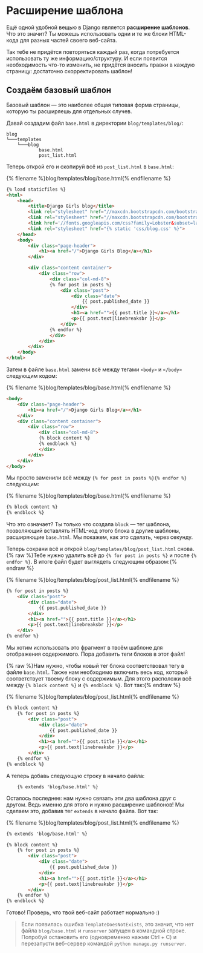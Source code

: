 # Расширение шаблона

Ещё одной удобной вещью в Django является __расширение шаблонов__. Что это значит? Ты можешь использовать одни и те же блоки HTML-кода для разных частей своего веб-сайта.

Так тебе не придётся повторяться каждый раз, когда потребуется использовать ту же информацию/структуру. И если появится необходимость что-то изменить, не придётся вносить правки в каждую страницу: достаточно скорректировать шаблон!

## Создаём базовый шаблон

Базовый шаблон — это наиболее общая типовая форма страницы, которую ты расширяешь для отдельных случев.

Давай создадим файл `base.html` в директории `blog/templates/blog/`:

```
blog
└───templates
    └───blog
            base.html
            post_list.html
```

Теперь открой его и скопируй всё из `post_list.html` в `base.html`:

{% filename %}blog/templates/blog/base.html{% endfilename %}
```html
{% load staticfiles %}
<html>
    <head>
        <title>Django Girls blog</title>
        <link rel="stylesheet" href="//maxcdn.bootstrapcdn.com/bootstrap/3.2.0/css/bootstrap.min.css">
        <link rel="stylesheet" href="//maxcdn.bootstrapcdn.com/bootstrap/3.2.0/css/bootstrap-theme.min.css">
        <link href='//fonts.googleapis.com/css?family=Lobster&subset=latin,latin-ext' rel='stylesheet' type='text/css'>
        <link rel="stylesheet" href="{% static 'css/blog.css' %}">
    </head>
    <body>
        <div class="page-header">
            <h1><a href="/">Django Girls Blog</a></h1>
        </div>

        <div class="content container">
            <div class="row">
                <div class="col-md-8">
                {% for post in posts %}
                    <div class="post">
                        <div class="date">
                            {{ post.published_date }}
                        </div>
                        <h1><a href="">{{ post.title }}</a></h1>
                        <p>{{ post.text|linebreaksbr }}</p>
                    </div>
                {% endfor %}
                </div>
            </div>
        </div>
    </body>
</html>
```

Затем в файле `base.html` замени всё между тегами `<body>` и `</body>` следующим кодом:

{% filename %}blog/templates/blog/base.html{% endfilename %}
```html
<body>
    <div class="page-header">
        <h1><a href="/">Django Girls Blog</a></h1>
    </div>
    <div class="content container">
        <div class="row">
            <div class="col-md-8">
            {% block content %}
            {% endblock %}
            </div>
        </div>
    </div>
</body>
```

Мы просто заменили всё между `{% for post in posts %}{% endfor %}` следующим:

{% filename %}blog/templates/blog/base.html{% endfilename %}
```html
{% block content %}
{% endblock %}
```

Что это означает? Ты только что создала `block` — тег шаблона, позволяющий вставлять HTML-код этого блока в другие шаблоны, расширяющие `base.html`. Мы покажем, как это сделать, через секунду.

Теперь сохрани всё и открой `blog/templates/blog/post_list.html` снова.
{% raw %}Тебе нужно удалить всё до `{% for post in posts %}` и после `{% endfor %}`. В итоге файл будет выглядеть следующим образом:{% endraw %}

{% filename %}blog/templates/blog/post_list.html{% endfilename %}
```html
{% for post in posts %}
    <div class="post">
        <div class="date">
            {{ post.published_date }}
        </div>
        <h1><a href="">{{ post.title }}</a></h1>
        <p>{{ post.text|linebreaksbr }}</p>
    </div>
{% endfor %}
```

Мы хотим использовать это фрагмент в твоём шаблоне для отображения содержимого. Пора добавить теги блоков в этот файл!

{% raw %}Нам нужно, чтобы новый тег блока соответствовал тегу в файле `base.html`. Также нам необходимо включить весь код, который соответствует твоему блоку с содержимым. Для этого расположи всё между `{% block content %}` и `{% endblock %}`. Вот так:{% endraw %}

{% filename %}blog/templates/blog/post_list.html{% endfilename %}
```html
{% block content %}
    {% for post in posts %}
        <div class="post">
            <div class="date">
                {{ post.published_date }}
            </div>
            <h1><a href="">{{ post.title }}</a></h1>
            <p>{{ post.text|linebreaksbr }}</p>
        </div>
    {% endfor %}
{% endblock %}
```
А теперь добавь следующую строку в начало файла:

```
    {% extends 'blog/base.html' %}
```

Осталось последнее: нам нужно связать эти два шаблона друг с другом. Ведь именно для этого и нужно расширение шаблонов! Мы сделаем это, добавив тег `extends` в начало файла. Вот так:

{% filename %}blog/templates/blog/post_list.html{% endfilename %}
```html
{% extends 'blog/base.html' %}

{% block content %}
    {% for post in posts %}
        <div class="post">
            <div class="date">
                {{ post.published_date }}
            </div>
            <h1><a href="">{{ post.title }}</a></h1>
            <p>{{ post.text|linebreaksbr }}</p>
        </div>
    {% endfor %}
{% endblock %}
```

Готово! Проверь, что твой веб-сайт работает нормально :)

> Если появилась ошибка `TemplateDoesNotExists`, это значит, что нет файла `blog/base.html` и `runserver` запущен в командной строке. Попробуй остановить его (одновременно нажми Ctrl + C) и перезапусти веб-сервер командой `python manage.py runserver`.
